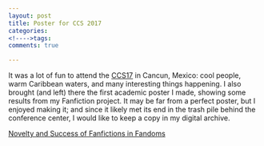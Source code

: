 ```yaml
---
layout: post
title: Poster for CCS 2017
categories: 
<!---->tags: 
comments: true

---
```

It was a lot of fun to attend the [CCS17](http://ccs17.unam.mx/) in Cancun, Mexico: cool people, warm Caribbean waters, and many interesting things happening. I also brought (and left) there the first academic poster I made, showing some results from my Fanfiction project. It may be far from a perfect poster, but I enjoyed making it; and since it likely met its end in the trash pile behind the conference center, I would like to keep a copy in my digital archive.


[Novelty and Success of Fanfictions in Fandoms](https://github.com/yzjing/yzjing.github.io/blob/master/img/ccs_poster.pdf)


